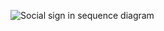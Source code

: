 <div class="common-image-format">

![Social sign in sequence diagram](/img/oie-embedded-sdk/oie-embedded-sdk-use-case-social-sign-in.png
 "Social sign in sequence diagram")

</div>
